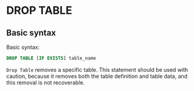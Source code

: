 # DROP TABLE

## Basic syntax

Basic syntax:

```sql
DROP TABLE [IF EXISTS] table_name
```

`Drop Table` removes a specific table. This statement should be used with caution, because it removes both the table definition and table data, and this removal is not recoverable.
